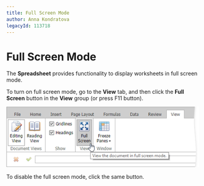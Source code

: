 ```yaml
---
title: Full Screen Mode
author: Anna Kondratova
legacyId: 113718
---
```

# Full Screen Mode
The **Spreadsheet** provides functionality to display worksheets in full screen mode.

To turn on full screen mode, go to the **View** tab, and then click the **Full Screen** button in the **View** group (or press F11 button).

![EUD_ASPxSpreadsheet_View_FullScreen](../../../images/img117685.png)

To disable the full screen mode, click the same button.